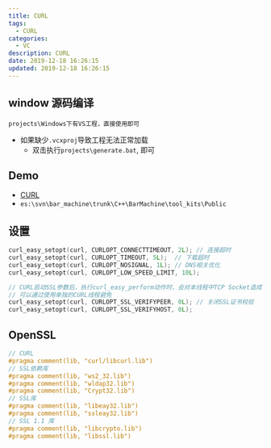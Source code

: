 ```yaml
---
title: CURL
tags: 
  - CURL
categories: 
  - VC
description: CURL
date: 2019-12-18 16:26:15
updated: 2019-12-18 16:26:15
---
```


## window 源码编译

`projects\Windows下有VS工程，直接使用即可`
+ 如果缺少`.vcxproj`导致工程无法正常加载
  + 双击执行`projects\generate.bat`, 即可

## Demo

+ [CURL](https://github.com/fxliu/VCDemo/tree/master/NET/CUrl)
+ `es:\svn\bar_machine\trunk\C++\BarMachine\tool_kits\Public`

## 设置

```C++
curl_easy_setopt(curl, CURLOPT_CONNECTTIMEOUT, 2L); // 连接超时
curl_easy_setopt(curl, CURLOPT_TIMEOUT, 5L);  // 下载超时
curl_easy_setopt(curl, CURLOPT_NOSIGNAL, 1L); // DNS相关优化
curl_easy_setopt(curl, CURLOPT_LOW_SPEED_LIMIT, 10L);

// CURL启动SSL参数后，执行curl_easy_perform动作时，会对本线程中TCP Socket造成干扰
// 可以通过使用单独的CURL线程避免
curl_easy_setopt(curl, CURLOPT_SSL_VERIFYPEER, 0L); // 关闭SSL证书校验
curl_easy_setopt(curl, CURLOPT_SSL_VERIFYHOST, 0L);
```

## OpenSSL

```C++
// CURL
#pragma comment(lib, "curl/libcurl.lib")
// SSL依赖库
#pragma comment(lib, "ws2_32.lib")
#pragma comment(lib, "wldap32.lib")
#pragma comment(lib, "Crypt32.lib")
// SSL库
#pragma comment(lib, "libeay32.lib")
#pragma comment(lib, "ssleay32.lib")
// SSL 1.1 库
#pragma comment(lib, "libcrypto.lib")
#pragma comment(lib, "libssl.lib")
```
